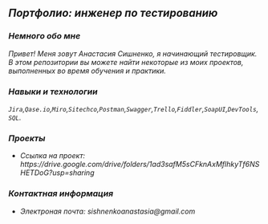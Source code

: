 <em><h2>Портфолио: инженер по тестированию</h2>

<h3>Немного обо мне</h3>
Привет! Меня зовут Анастасия Сишненко, я начинающий тестировщик.
В этом репозитории вы можете найти некоторые из моих проектов, выполненных во время обучения и практики.

<h3>Навыки и технологии</h3>
<code>Jira</code>,<code>Qase.io</code>,<code>Miro</code>,<code>Sitechco</code>,<code>Postman</code>,<code>Swagger</code>,<code>Trello</code>,<code>Fiddler</code>,<code>SoapUI</code>,<code>DevTools</code>,<code>SQL</code>.

<h3>Проекты</h3>

<ul><li>Ссылка на проект: https://drive.google.com/drive/folders/1ad3safM5sCFknAxMflhkyTf6NSHETDoG?usp=sharing</li></ul>

<h3>Контактная информация</h3>
<ul>
  <li>Электроная почта: sishnenkoanastasia@gmail.com</li> </ul></em>
